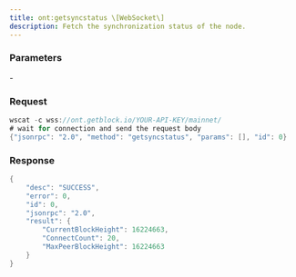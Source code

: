 ```yaml
---
title: ont:getsyncstatus \[WebSocket\]
description: Fetch the synchronization status of the node.
---
```


### Parameters


\-

### Request

``` java
wscat -c wss://ont.getblock.io/YOUR-API-KEY/mainnet/ 
# wait for connection and send the request body 
{"jsonrpc": "2.0", "method": "getsyncstatus", "params": [], "id": 0}
```

###  Response

``` java
{
    "desc": "SUCCESS",
    "error": 0,
    "id": 0,
    "jsonrpc": "2.0",
    "result": {
        "CurrentBlockHeight": 16224663,
        "ConnectCount": 20,
        "MaxPeerBlockHeight": 16224663
    }
}
```

